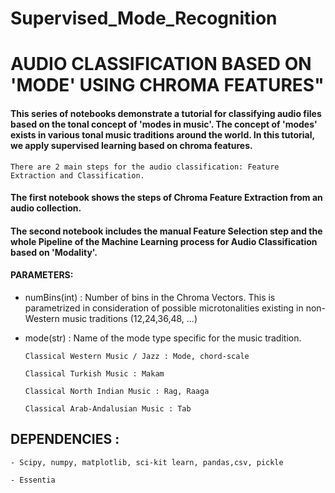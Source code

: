 # Supervised_Mode_Recognition

# AUDIO CLASSIFICATION BASED ON 'MODE' USING CHROMA FEATURES"
    
#### This series of notebooks demonstrate a tutorial for classifying audio files based on the tonal concept of 'modes in music'. The concept of 'modes' exists in various tonal music traditions around the world. In this tutorial, we apply supervised learning based on chroma features.
    
    There are 2 main steps for the audio classification: Feature Extraction and Classification. 
   
   #### The first notebook shows the steps of Chroma Feature Extraction from an audio collection.
   #### The second notebook includes the manual Feature Selection step and the whole Pipeline of the Machine Learning process for Audio Classification based on 'Modality'.
    
   #### PARAMETERS:
   - numBins(int) : Number of bins in the Chroma Vectors. This is parametrized in consideration of possible microtonalities existing in non-Western music traditions (12,24,36,48, ...)
   - mode(str) : Name of the mode type specific for the music tradition.
   
         Classical Western Music / Jazz : Mode, chord-scale
         
         Classical Turkish Music : Makam
         
         Classical North Indian Music : Rag, Raaga
         
         Classical Arab-Andalusian Music : Tab

## DEPENDENCIES : 

    - Scipy, numpy, matplotlib, sci-kit learn, pandas,csv, pickle

    - Essentia
    
    
 
   
